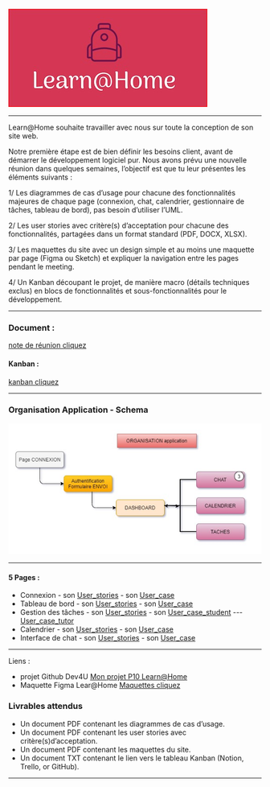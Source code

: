![logo](Assets/logo.jpg) 

- - -

Learn@Home souhaite travailler avec nous sur toute la conception de son site web. 

Notre première étape est de bien définir les besoins client, avant de démarrer le développement logiciel pur. Nous avons prévu une nouvelle réunion dans quelques semaines, l’objectif est que tu leur présentes les éléments suivants : 

1/ Les diagrammes de cas d’usage pour chacune des fonctionnalités majeures de chaque page (connexion, chat, calendrier, gestionnaire de tâches, tableau de bord), pas besoin d’utiliser l’UML.

2/ Les user stories avec critère(s) d’acceptation pour chacune des fonctionnalités, partagées dans un format standard (PDF, DOCX, XLSX).

3/ Les maquettes du site avec un design simple et au moins une maquette par page (Figma ou Sketch) et  expliquer la navigation entre les pages pendant le meeting.  

4/ Un Kanban découpant le projet, de manière macro (détails techniques exclus) en blocs de fonctionnalités et sous-fonctionnalités pour le développement.

- - -

### Document : 
[note de réunion cliquez](https://s3-eu-west-1.amazonaws.com/course.oc-static.com/projects/Front-End+V2/P8+-+Gestion+de+projet/Notes+-+Re%CC%81union+Learn%40Home.pdf)

#### Kanban : 

[kanban cliquez](https://www.notion.so/Dev4U-projet-Learn-Home-d3382616521a48b582085b21c31c368d) 
- - -
###  Organisation Application - Schema 

 ![Schema](Documents/organisation.jpg) 

- - -
#### 5 Pages : 
* Connexion -  son [User_stories](Documents/User_stories/us_connexion.pdf) - son [User_case](Documents/Use_cases/Use_case_connexion.jpg)
* Tableau de bord - son [User_stories](Documents/User_stories/us_dashboard.pdf) - son [User_case](Documents/Use_cases/Use_case_dashboard.jpg)
* Gestion des tâches - son [User_stories](Documents/User_stories/us_task.pdf) - son [User_case_student](Documents/Use_cases/Use_case_task_student.jpg) --- [User_case_tutor](Documents/Use_cases/Use_case_task_tutor.jpg)
* Calendrier - son [User_stories](Documents/User_stories/us_calendar.pdf) - son [User_case](Documents/Use_cases/Use_case_calendar.jpg)
* Interface de chat - son [User_stories](Documents/User_stories/us_chat.pdf) - son [User_case](Documents/Use_cases/Use_case_chat.jpg)

- - -

Liens : 
* projet Github Dev4U  [Mon projet P10 Learn@Home](https://github.com/pascalinecte91/Dev4U-P10)
* Maquette Figma Lear@Home [Maquettes cliquez](https://www.figma.com/file/KLzunXLhTLjXEQo0AtZ08p/Maquette-Dev4U?node-id=1%3A3&t=MwqU49YymqsugQ90-0)


### Livrables  attendus
- Un document PDF contenant les diagrammes de cas d’usage.
- Un document PDF contenant les user stories avec critère(s)d’acceptation.
- Un document PDF contenant les maquettes du site.
- Un document TXT contenant le lien vers le tableau Kanban (Notion, Trello, or GitHub).

- - -